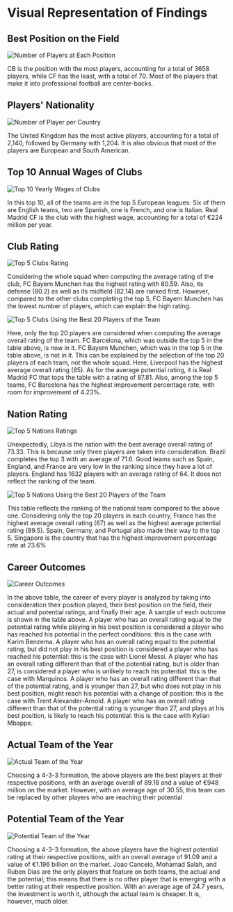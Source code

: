 # **Visual Representation of Findings**

## **Best Position on the Field**

![Number of Players at Each Position](https://github.com/EdwinKhoury/FIFA-23-Project/assets/146214280/315759a0-e084-44a3-8492-fc4a6f414529)

CB is the position with the most players, accounting for a total of 3658 players, while CF has the least, with a total of 70.
Most of the players that make it into professional football are center-backs.


## **Players' Nationality** 

![Number of Player per Country](https://github.com/EdwinKhoury/FIFA-23-Project/assets/146214280/e725c57c-347f-41bb-b2c8-438fa650364c)

The United Kingdom has the most active players, accounting for a total of 2,140, followed by Germany with 1,204.
It is also obvious that most of the players are European and South American.


## **Top 10 Annual Wages of Clubs**

![Top 10 Yearly Wages of Clubs](https://github.com/EdwinKhoury/FIFA-23-Project/assets/146214280/a7a4b1c4-5f39-4e02-a11c-b1615bb2040f)

In this top 10, all of the teams are in the top 5 European leagues: Six of them are English teams, two are Spanish, one is French, and one is Italian.
Real Madrid CF is the club with the highest wage, accounting for a total of €224 million per year.


## **Club Rating**

![Top 5 Clubs Rating](https://github.com/EdwinKhoury/FIFA-23-Project/assets/146214280/675eed5f-d9c2-4f5a-b424-c3d37f788f40)

Considering the whole squad when computing the average rating of the club, FC Bayern Munchen has the highest rating with 80.59. Also, its defense (80.2) as well as its midfield (82.14) are ranked first. However, compared to the other clubs completing the top 5, FC Bayern Munchen has the lowest number of players, which can explain the high rating.


![Top 5 Clubs Using the Best 20 Players of the Team](https://github.com/EdwinKhoury/FIFA-23-Project/assets/146214280/dd0f266a-d7e7-4166-ba6c-8a1209908b8a)

Here, only the top 20 players are considered when computing the average overall rating of the team. FC Barcelona, which was outside the top 5 in the table above, is now in it. FC Bayern Munchen, which was in the top 5 in the table above, is not in it. This can be explained by the selection of the top 20 players of each team, not the whole squad. Here, Liverpool has the highest average overall rating (85).
As for the average potential rating, it is Real Madrid FC that tops the table with a rating of 87.81.
Also, among the top 5 teams, FC Barcelona has the highest improvement percentage rate, with room for improvement of 4.23%.


## **Nation Rating**

![Top 5 Nations Ratings](https://github.com/EdwinKhoury/FIFA-23-Project/assets/146214280/b5d82187-4484-408e-976b-44633e0e479c)


Unexpectedly, Libya is the nation with the best average overall rating of 73.33. This is because only three players are taken into consideration. Brazil completes the top 3 with an average of 71.6.
Good teams such as Spain, England, and France are very low in the ranking since they have a lot of players. England has 1632 players with an average rating of 64. It does not reflect the ranking of the team.


![Top 5 Nations Using the Best 20 Players of the Team](https://github.com/EdwinKhoury/FIFA-23-Project/assets/146214280/969a7fd3-b404-4f11-8133-1b8b16353e09)

This table reflects the ranking of the national team compared to the above one. Considering only the top 20 players in each country, France has the highest average overall rating (87) as well as the highest average potential rating (89.5). Spain, Germany, and Portugal also made their way to the top 5. Singapore is the country that has the highest improvement percentage rate at 23.6%


## **Career Outcomes**

![Career Outcomes](https://github.com/EdwinKhoury/FIFA-23-Project/assets/146214280/fbc67858-9075-4001-8894-776e22675337)

In the above table, the career of every player is analyzed by taking into consideration their position played, their best position on the field, their actual and potential ratings, and finally their age. A sample of each outcome is shown in the table above.
A player who has an overall rating equal to the potential rating  while playing in his best position is considered a player who has reached his potential in the perfect conditions: this is the case with Karim Benzema.
A player who has an overall rating equal to the potential rating, but did not play in his best position is considered a player who has reached his potential: this is the case with Lionel Messi.
A player who has an overall rating different than that of the potential rating, but is older than 27, is considered a player who is unlikely to reach his potential: this is the case with Marquinos.
A player who has an overall rating different than that of the potential rating, and is younger than 27, but who does not play in his best position, might reach his potential with a change of position: this is the case with Trent Alexander-Arnold.
A player who has an overall rating different than that of the potential rating is younger than 27, and plays at his best position, is likely to reach his potential: this is the case with Kylian Mbappe.


















## **Actual Team of the Year**

![Actual Team of the Year](https://github.com/EdwinKhoury/FIFA-23-Project/assets/146214280/7e233bb1-93c8-4d9a-b5a9-47998f1f58f4)

Choosing a 4-3-3 formation, the above players are the best players at their respective positions, with an average overall of 89.18 and a value of €948 million on the market.
However, with an average age of 30.55, this team can be replaced by other players who are reaching their potential


## **Potential Team of the Year**

![Potential Team of the Year](https://github.com/EdwinKhoury/FIFA-23-Project/assets/146214280/c3f0994c-7abc-41ec-bfeb-2aff5c44cee0)

Choosing a 4-3-3 formation, the above players have the highest potential rating at their respective positions, with an overall average of 91.09 and a value of €1.196 billion on the market.
Joao Cancelo, Mohamad Salah, and Ruben Dias are the only players that feature on both teams, the actual and the potential; this means that there is no other player that is emerging with a better rating at their respective position.
With an average age of 24.7 years, the investment is worth it, although the actual team is cheaper. It is, however, much older.

